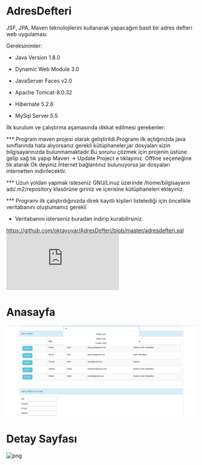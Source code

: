 # AdresDefteri
JSF, JPA, Maven teknolojilerini kullanarak yapacağım basit bir adres defteri web uygulaması

Gereksinimler:

- Java Version 1.8.0

- Dynamic Web Module 3.0

- JavaServer Faces v2.0 

- Apache Tomcat-8.0.32

- Hibernate 5.2.6

- MySql Server  5.5

İlk kurulum ve çalıştırma aşamasında dikkat edilmesi gerekenler:

*** Program maven projesi olarak geliştirildi.Programı ilk açtığınızda java sınıflarında hata alıyorsanız gerekli kütüphaneler,jar dosyaları sizin bilgisayarınızda bulunmamaktadır.Bu sorunu çözmek için projenin üstüne gelip sağ tık yapıp Maven -> Update Project e tıklayınız. Offline seçeneğine tik atarak Ok deyiniz.İnternet bağlantınız bulunuyorsa jar dosyaları internetten indirilecektir.

*** Uzun yoldan yapmak isteseniz GNU/Linuz üzerinde /home/bilgisayarın adı/.m2/repository klasörüne giriniz ve içerisine kütüphaneleri ekleyiniz.

*** Programı ilk çalıştırdığınızda direk kayıtlı kişileri listelediği için öncelikle veritabanını oluştumamız gerekli
- Veritabanını isterseniz buradan indirip kurabilirsiniz.

https://github.com/oktayuyar/AdresDefteri/blob/master/adresdefteri.sql
![sql](https://github.com/oktayuyar/AdresDefteri/blob/master/adresdefteri.sql "Veritabanı")

# Anasayfa
![png](https://github.com/oktayuyar/AdresDefteri/blob/master/images/index.png "Anasayfa")

# Detay Sayfası
![png](https://github.com/oktayuyar/AdresDefteri/blob/master/images/detay.png "Kişi Detay Sayfası")
